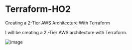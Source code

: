 # Terraform-HO2

Creating a 2-Tier AWS Architecture With Terraform

I will be creating a 2 -Tier AWS architecture with Terraform.

![image](https://user-images.githubusercontent.com/111139456/203401165-32c929f5-2597-4723-89cf-bb514445d610.png)

